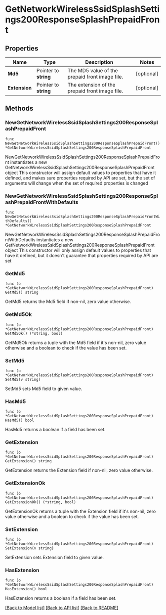 # GetNetworkWirelessSsidSplashSettings200ResponseSplashPrepaidFront

## Properties

Name | Type | Description | Notes
------------ | ------------- | ------------- | -------------
**Md5** | Pointer to **string** | The MD5 value of the prepaid front image file. | [optional] 
**Extension** | Pointer to **string** | The extension of the prepaid front image file. | [optional] 

## Methods

### NewGetNetworkWirelessSsidSplashSettings200ResponseSplashPrepaidFront

`func NewGetNetworkWirelessSsidSplashSettings200ResponseSplashPrepaidFront() *GetNetworkWirelessSsidSplashSettings200ResponseSplashPrepaidFront`

NewGetNetworkWirelessSsidSplashSettings200ResponseSplashPrepaidFront instantiates a new GetNetworkWirelessSsidSplashSettings200ResponseSplashPrepaidFront object
This constructor will assign default values to properties that have it defined,
and makes sure properties required by API are set, but the set of arguments
will change when the set of required properties is changed

### NewGetNetworkWirelessSsidSplashSettings200ResponseSplashPrepaidFrontWithDefaults

`func NewGetNetworkWirelessSsidSplashSettings200ResponseSplashPrepaidFrontWithDefaults() *GetNetworkWirelessSsidSplashSettings200ResponseSplashPrepaidFront`

NewGetNetworkWirelessSsidSplashSettings200ResponseSplashPrepaidFrontWithDefaults instantiates a new GetNetworkWirelessSsidSplashSettings200ResponseSplashPrepaidFront object
This constructor will only assign default values to properties that have it defined,
but it doesn't guarantee that properties required by API are set

### GetMd5

`func (o *GetNetworkWirelessSsidSplashSettings200ResponseSplashPrepaidFront) GetMd5() string`

GetMd5 returns the Md5 field if non-nil, zero value otherwise.

### GetMd5Ok

`func (o *GetNetworkWirelessSsidSplashSettings200ResponseSplashPrepaidFront) GetMd5Ok() (*string, bool)`

GetMd5Ok returns a tuple with the Md5 field if it's non-nil, zero value otherwise
and a boolean to check if the value has been set.

### SetMd5

`func (o *GetNetworkWirelessSsidSplashSettings200ResponseSplashPrepaidFront) SetMd5(v string)`

SetMd5 sets Md5 field to given value.

### HasMd5

`func (o *GetNetworkWirelessSsidSplashSettings200ResponseSplashPrepaidFront) HasMd5() bool`

HasMd5 returns a boolean if a field has been set.

### GetExtension

`func (o *GetNetworkWirelessSsidSplashSettings200ResponseSplashPrepaidFront) GetExtension() string`

GetExtension returns the Extension field if non-nil, zero value otherwise.

### GetExtensionOk

`func (o *GetNetworkWirelessSsidSplashSettings200ResponseSplashPrepaidFront) GetExtensionOk() (*string, bool)`

GetExtensionOk returns a tuple with the Extension field if it's non-nil, zero value otherwise
and a boolean to check if the value has been set.

### SetExtension

`func (o *GetNetworkWirelessSsidSplashSettings200ResponseSplashPrepaidFront) SetExtension(v string)`

SetExtension sets Extension field to given value.

### HasExtension

`func (o *GetNetworkWirelessSsidSplashSettings200ResponseSplashPrepaidFront) HasExtension() bool`

HasExtension returns a boolean if a field has been set.


[[Back to Model list]](../README.md#documentation-for-models) [[Back to API list]](../README.md#documentation-for-api-endpoints) [[Back to README]](../README.md)


